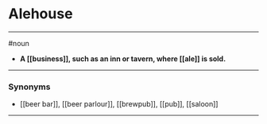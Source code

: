 # Alehouse
---
#noun
- **A [[business]], such as an inn or tavern, where [[ale]] is sold.**
---
### Synonyms
- [[beer bar]], [[beer parlour]], [[brewpub]], [[pub]], [[saloon]]
---
